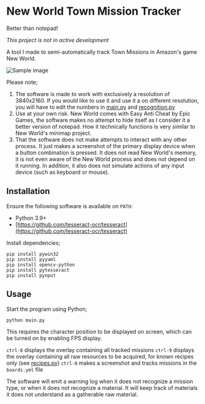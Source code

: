 # New World Town Mission Tracker

Better than notepad!

_This project is not in active development_

A tool I made to semi-automatically track Town Missions in Amazon's game New World.

![Sample image](https://i.imgur.com/22a1BYb.png)

Please note;
1) The software is made to work with exclusively a resolution of 3840x2160. If you would like to use it and use it a on different resolution, you will have to edit the numbers in [main.py](./main.py) and [recognition.py](./recognition.py)
2) Use at your own risk. New World comes with Easy Anti Cheat by Epic Games, the software makes no attempt to hide itself as I consider it a better version of notepad. How it technically functions is very similar to New World's minimap project.
3) That the software does not make attempts to interact with any other process. It just makes a screenshot of the primary display device when a button combination is pressed. It does not read New World's memory, it is not even aware of the New World process and does not depend on it running. In addition, it also does not simulate actions of any input device (such as keyboard or mouse).

## Installation

Ensure the following software is available on `PATH`:

- Python 3.9+
- [https://github.com/tesseract-ocr/tesseract](https://github.com/tesseract-ocr/tesseract)

Install dependencies;

```shell
pip install pywin32
pip install pyyaml
pip install opencv-python
pip install pytesseract
pip install pynput
```

## Usage

Start the program using Python;

```
python main.py
```

This requires the character position to be displayed on screen, which can be turned on by enabling FPS display.

`ctrl-8` displays the overlay containing all tracked missions
`ctrl-9` displays the overlay containing all raw resources to be acquired, for known recipes only (see [recipes.py](./recipes.py))
`ctrl-0` makes a screenshot and tracks missions in the `boards.yml` file

The software will emit a warning log when it does not recognize a mission type, or when it does not recognize a material. It will keep track of materials it does not understand as a gatherable raw material.
